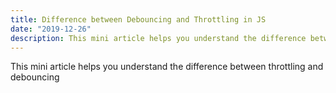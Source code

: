 ```yaml
---
title: Difference between Debouncing and Throttling in JS
date: "2019-12-26"
description: This mini article helps you understand the difference between throttling and debouncing
---
```


This mini article helps you understand the difference between throttling and debouncing
